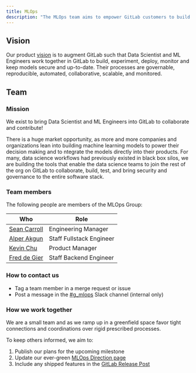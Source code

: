 ```yaml
---
title: MLOps
description: "The MLOps team aims to empower GitLab customers to build and integrate data science workloads within GitLab."
---
```


## Vision

Our product [vision](https://about.gitlab.com/direction/modelops/mlops/#vision) is to augment GitLab such that Data Scientist and ML Engineers work together in GitLab to build, experiment, deploy, monitor and keep models secure and up-to-date. Their processes are governable, reproducible, automated, collaborative, scalable, and monitored.

## Team

### Mission

We exist to bring Data Scientist and ML Engineers into GitLab to collaborate and contribute!

There is a huge market opportunity, as more and more companies and organizations lean into building machine learning models to power their decision making and to ntegrate the models directly into their products. For many, data science workflows had previously existed in black box silos, we are building the tools that enable the data science teams to join the rest of the org on GitLab to collaborate, build, test, and bring security and governance to the entire software stack.

### Team members

The following people are members of the MLOps Group:

| Who                                               | Role                     |
|---------------------------------------------------|--------------------------|
| [Sean Carroll](https://gitlab.com/sean_carroll)      | Engineering Manager      |
| [Alper Akgun](/handbook/company/team/#alperakgun) | Staff Fullstack Engineer |
| [Kevin Chu](/handbook/company/team/#kevinchu) | Product Manager |
| [Fred de Gier](/handbook/company/team/#fdegier) | Staff Backend Engineer |

### How to contact us

- Tag a team member in a merge request or issue
- Post a message in the [#g_mlops](https://gitlab.enterprise.slack.com/archives/C01ESHPNHS9) Slack channel (internal only)

### How we work together

We are a small team and as we ramp up in a greenfield space favor tight connections and coordinations over rigid prescribed processes.

To keep others informed, we aim to:

1. Publish our plans for the upcoming milestone
1. Update our ever-green [MLOps Direction page](https://about.gitlab.com/direction/modelops/mlops/)
1. Include any shipped features in the [GitLab Release Post](/handbook/marketing/blog/release-posts/)
